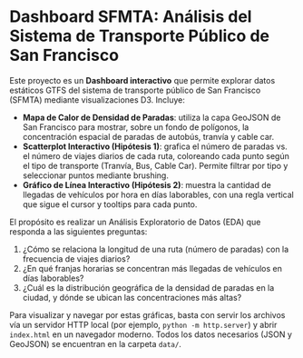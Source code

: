 # Dashboard SFMTA: Análisis del Sistema de Transporte Público de San Francisco

Este proyecto es un **Dashboard interactivo** que permite explorar datos estáticos GTFS del sistema de transporte público de San Francisco (SFMTA) mediante visualizaciones D3. Incluye:

- **Mapa de Calor de Densidad de Paradas**: utiliza la capa GeoJSON de San Francisco para mostrar, sobre un fondo de polígonos, la concentración espacial de paradas de autobús, tranvía y cable car.
- **Scatterplot Interactivo (Hipótesis 1)**: grafica el número de paradas vs. el número de viajes diarios de cada ruta, coloreando cada punto según el tipo de transporte (Tranvía, Bus, Cable Car). Permite filtrar por tipo y seleccionar puntos mediante brushing.
- **Gráfico de Línea Interactivo (Hipótesis 2)**: muestra la cantidad de llegadas de vehículos por hora en días laborables, con una regla vertical que sigue el cursor y tooltips para cada punto.

El propósito es realizar un Análisis Exploratorio de Datos (EDA) que responda a las siguientes preguntas:

1. ¿Cómo se relaciona la longitud de una ruta (número de paradas) con la frecuencia de viajes diarios?  
2. ¿En qué franjas horarias se concentran más llegadas de vehículos en días laborables?  
3. ¿Cuál es la distribución geográfica de la densidad de paradas en la ciudad, y dónde se ubican las concentraciones más altas?

Para visualizar y navegar por estas gráficas, basta con servir los archivos vía un servidor HTTP local (por ejemplo, `python -m http.server`) y abrir `index.html` en un navegador moderno. Todos los datos necesarios (JSON y GeoJSON) se encuentran en la carpeta `data/`.
